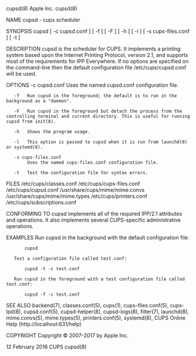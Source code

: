 cupsd(8)                                                                                                                                               Apple Inc.                                                                                                                                              cupsd(8)

NAME
       cupsd - cups scheduler

SYNOPSIS
       cupsd [ -c cupsd.conf ] [ -f ] [ -F ] [ -h ] [ -l ] [ -s cups-files.conf ] [ -t ]

DESCRIPTION
       cupsd is the scheduler for CUPS. It implements a printing system based upon the Internet Printing Protocol, version 2.1, and supports most of the requirements for IPP Everywhere. If no options are specified on the command-line then the default configuration file /etc/cups/cupsd.conf will be used.

OPTIONS
       -c cupsd.conf
            Uses the named cupsd.conf configuration file.

       -f   Run cupsd in the foreground; the default is to run in the background as a "daemon".

       -F   Run cupsd in the foreground but detach the process from the controlling terminal and current directory. This is useful for running cupsd from init(8).

       -h   Shows the program usage.

       -l   This option is passed to cupsd when it is run from launchd(8) or systemd(8).

       -s cups-files.conf
            Uses the named cups-files.conf configuration file.

       -t   Test the configuration file for syntax errors.

FILES
       /etc/cups/classes.conf
       /etc/cups/cups-files.conf
       /etc/cups/cupsd.conf
       /usr/share/cups/mime/mime.convs
       /usr/share/cups/mime/mime.types
       /etc/cups/printers.conf
       /etc/cups/subscriptions.conf

CONFORMING TO
       cupsd implements all of the required IPP/2.1 attributes and operations. It also implements several CUPS-specific administrative operations.

EXAMPLES
       Run cupsd in the background with the default configuration file:

           cupsd

       Test a configuration file called test.conf:

           cupsd -t -c test.conf

       Run cupsd in the foreground with a test configuration file called test.conf:

           cupsd -f -c test.conf

SEE ALSO
       backend(7), classes.conf(5), cups(1), cups-files.conf(5), cups-lpd(8), cupsd.conf(5), cupsd-helper(8), cupsd-logs(8), filter(7), launchd(8), mime.convs(5), mime.types(5), printers.conf(5), systemd(8), CUPS Online Help (http://localhost:631/help)

COPYRIGHT
       Copyright © 2007-2017 by Apple Inc.

12 February 2016                                                                                                                                          CUPS                                                                                                                                                 cupsd(8)

